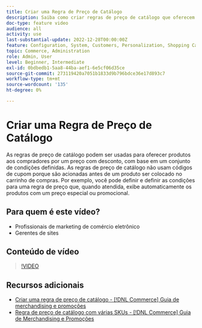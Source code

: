 ```yaml
---
title: Criar uma Regra de Preço de Catálogo
description: Saiba como criar regras de preço de catálogo que oferecem produtos a compradores a um preço com desconto com base em um conjunto de condições definidas.
doc-type: feature video
audience: all
activity: use
last-substantial-update: 2022-12-28T00:00:00Z
feature: Configuration, System, Customers, Personalization, Shopping Cart, Price Rules
topic: Commerce, Administration
role: Admin, User
level: Beginner, Intermediate
exl-id: 0bdbedb1-5aa8-44ba-aef1-6e5cf06d35ce
source-git-commit: 273119420a7051b1833d9b796bdce36e17d893c7
workflow-type: tm+mt
source-wordcount: '135'
ht-degree: 0%

---
```


# Criar uma Regra de Preço de Catálogo

As regras de preço de catálogo podem ser usadas para oferecer produtos aos compradores por um preço com desconto, com base em um conjunto de condições definidas. As regras de preço de catálogo não usam códigos de cupom porque são acionadas antes de um produto ser colocado no carrinho de compras. Por exemplo, você pode definir e definir as condições para uma regra de preço que, quando atendida, exibe automaticamente os produtos com um preço especial ou promocional.

## Para quem é este vídeo?

- Profissionais de marketing de comércio eletrônico
- Gerentes de sites

## Conteúdo de vídeo

>[!VIDEO](https://video.tv.adobe.com/v/343834?quality=12&learn=on)

## Recursos adicionais

- [Criar uma regra de preço de catálogo - [!DNL Commerce] Guia de merchandising e promoções](https://experienceleague.adobe.com/docs/commerce-admin/marketing/promotions/catalog-rules/price-rules-catalog-create.html)
- [Regra de preço de catálogo com várias SKUs - [!DNL Commerce] Guia de Merchandising e Promoções](https://experienceleague.adobe.com/docs/commerce-admin/marketing/promotions/catalog-rules/price-rule-multiple-sku.html)
